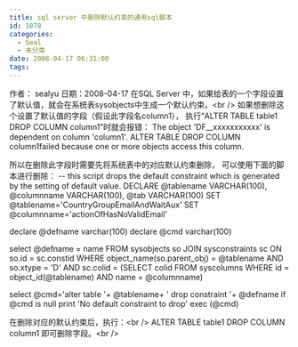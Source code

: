 ```yaml
---
title: sql server 中删除默认约束的通用sql脚本
id: 1078
categories:
  - Seal
  - 未分类
date: 2008-04-17 06:31:00
tags:
---
```


作者： sealyu 日期：2008-04-17
在SQL Server 中，如果给表的一个字段设置了默认值，就会在系统表sysobjects中生成一个默认约束。&lt;br /&gt;
如果想删除这个设置了默认值的字段（假设此字段名column1），
执行“ALTER TABLE table1 DROP COLUMN column1”时就会报错：
The object 'DF__xxxxxxxxxxx' is dependent on column 'column1'.
ALTER TABLE DROP COLUMN column1failed because one or more objects access this column.

所以在删除此字段时需要先将系统表中的对应默认约束删除， 可以使用下面的脚本进行删除：
-- this script drops the default constraint which is generated by the setting of default value.
DECLARE @tablename VARCHAR(100), @columnname VARCHAR(100), @tab VARCHAR(100)
SET @tablename='CountryGroupEmailAndWaitAux'
SET @columnname='actionOfHasNoValidEmail'

declare @defname varchar(100)
declare @cmd varchar(100)

select @defname = name
FROM sysobjects so
JOIN sysconstraints sc
ON so.id = sc.constid
WHERE object_name(so.parent_obj) = @tablename
AND so.xtype = 'D'
AND sc.colid =
(SELECT colid FROM syscolumns
WHERE id = object_id(@tablename) AND
name = @columnname)

select @cmd='alter table '+ @tablename+ ' drop constraint '+ @defname
if @cmd is null print 'No default constraint to drop'
exec (@cmd)

在删除对应的默认约束后，执行：&lt;br /&gt;
ALTER TABLE table1 DROP COLUMN column1
即可删除字段。&lt;br /&gt;